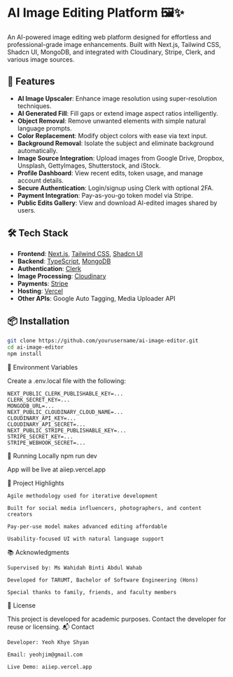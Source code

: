 # AI Image Editing Platform 🖼️✨

An AI-powered image editing web platform designed for effortless and professional-grade image enhancements. Built with Next.js, Tailwind CSS, Shadcn UI, MongoDB, and integrated with Cloudinary, Stripe, Clerk, and various image sources.

## 🚀 Features

- **AI Image Upscaler**: Enhance image resolution using super-resolution techniques.
- **AI Generated Fill**: Fill gaps or extend image aspect ratios intelligently.
- **Object Removal**: Remove unwanted elements with simple natural language prompts.
- **Color Replacement**: Modify object colors with ease via text input.
- **Background Removal**: Isolate the subject and eliminate background automatically.
- **Image Source Integration**: Upload images from Google Drive, Dropbox, Unsplash, GettyImages, Shutterstock, and iStock.
- **Profile Dashboard**: View recent edits, token usage, and manage account details.
- **Secure Authentication**: Login/signup using Clerk with optional 2FA.
- **Payment Integration**: Pay-as-you-go token model via Stripe.
- **Public Edits Gallery**: View and download AI-edited images shared by users.

## 🛠 Tech Stack

- **Frontend**: [Next.js](https://nextjs.org/), [Tailwind CSS](https://tailwindcss.com/), [Shadcn UI](https://ui.shadcn.com/)
- **Backend**: [TypeScript](https://www.typescriptlang.org/), [MongoDB](https://www.mongodb.com/)
- **Authentication**: [Clerk](https://clerk.dev/)
- **Image Processing**: [Cloudinary](https://cloudinary.com/)
- **Payments**: [Stripe](https://stripe.com/)
- **Hosting**: [Vercel](https://vercel.com/)
- **Other APIs**: Google Auto Tagging, Media Uploader API

## 📦 Installation

```bash
git clone https://github.com/yourusername/ai-image-editor.git
cd ai-image-editor
npm install
```
🔑 Environment Variables

Create a .env.local file with the following:
```
NEXT_PUBLIC_CLERK_PUBLISHABLE_KEY=...
CLERK_SECRET_KEY=...
MONGODB_URL=...
NEXT_PUBLIC_CLOUDINARY_CLOUD_NAME=...
CLOUDINARY_API_KEY=...
CLOUDINARY_API_SECRET=...
NEXT_PUBLIC_STRIPE_PUBLISHABLE_KEY=...
STRIPE_SECRET_KEY=...
STRIPE_WEBHOOK_SECRET=...
```

🧪 Running Locally
npm run dev

App will be live at aiiep.vercel.app



🧠 Project Highlights

    Agile methodology used for iterative development

    Built for social media influencers, photographers, and content creators

    Pay-per-use model makes advanced editing affordable

    Usability-focused UI with natural language support

📚 Acknowledgments

    Supervised by: Ms Wahidah Binti Abdul Wahab

    Developed for TARUMT, Bachelor of Software Engineering (Hons)

    Special thanks to family, friends, and faculty members

📄 License

This project is developed for academic purposes. Contact the developer for reuse or licensing.
📬 Contact

    Developer: Yeoh Khye Shyan

    Email: yeohjim@gmail.com

    Live Demo: aiiep.vercel.app



